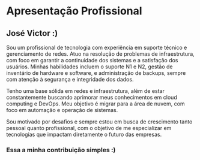 
# Apresentação Profissional


## José Victor :)
Sou um profissional de tecnologia com experiência em suporte técnico e gerenciamento de redes. Atuo na resolução de problemas de infraestrutura, com foco em garantir a continuidade dos sistemas e a satisfação dos usuários. Minhas habilidades incluem o suporte N1 e N2, gestão de inventário de hardware e software, e administração de backups, sempre com atenção à segurança e integridade dos dados.

Tenho uma base sólida em redes e infraestrutura, além de estar constantemente buscando aprimorar meus conhecimentos em cloud computing e DevOps. Meu objetivo é migrar para a área de nuvem, com foco em automação e operação de sistemas.

Sou motivado por desafios e sempre estou em busca de crescimento tanto pessoal quanto profissional, com o objetivo de me especializar em tecnologias que impactam diretamente o futuro das empresas.

### Essa a minha contribuição simples :)